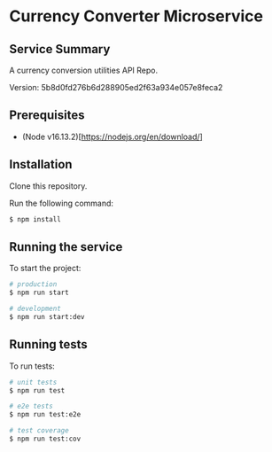 # Currency Converter Microservice

## Service Summary

A currency conversion utilities API Repo.

Version: 5b8d0fd276b6d288905ed2f63a934e057e8feca2

## Prerequisites

- (Node v16.13.2)[https://nodejs.org/en/download/]

## Installation

Clone this repository.

Run the following command:

```bash
$ npm install
```

## Running the service

To start the project:

```bash
# production
$ npm run start

# development
$ npm run start:dev

```

## Running tests

To run tests:

```bash
# unit tests
$ npm run test

# e2e tests
$ npm run test:e2e

# test coverage
$ npm run test:cov
```
